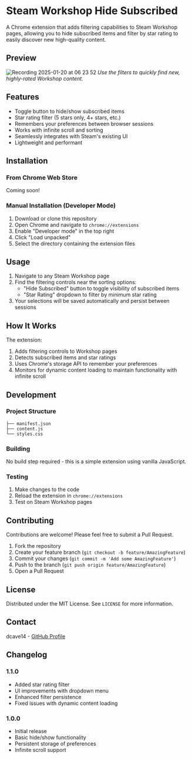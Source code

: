 # Steam Workshop Hide Subscribed

A Chrome extension that adds filtering capabilities to Steam Workshop pages, allowing you to hide subscribed items and filter by star rating to easily discover new high-quality content.

## Preview

![Recording 2025-01-20 at 06 23 52](https://github.com/user-attachments/assets/c705f6af-d6c7-4c66-a2fc-b948faa6ad53)
*Use the filters to quickly find new, highly-rated Workshop content.*

## Features

- Toggle button to hide/show subscribed items
- Star rating filter (5 stars only, 4+ stars, etc.)
- Remembers your preferences between browser sessions
- Works with infinite scroll and sorting
- Seamlessly integrates with Steam's existing UI
- Lightweight and performant

## Installation

### From Chrome Web Store
Coming soon!

### Manual Installation (Developer Mode)
1. Download or clone this repository
2. Open Chrome and navigate to `chrome://extensions`
3. Enable "Developer mode" in the top right
4. Click "Load unpacked"
5. Select the directory containing the extension files

## Usage

1. Navigate to any Steam Workshop page
2. Find the filtering controls near the sorting options:
   - "Hide Subscribed" button to toggle visibility of subscribed items
   - "Star Rating" dropdown to filter by minimum star rating
3. Your selections will be saved automatically and persist between sessions

## How It Works

The extension:
1. Adds filtering controls to Workshop pages
2. Detects subscribed items and star ratings
3. Uses Chrome's storage API to remember your preferences
4. Monitors for dynamic content loading to maintain functionality with infinite scroll

## Development

### Project Structure
```
├── manifest.json
├── content.js
└── styles.css
```

### Building
No build step required - this is a simple extension using vanilla JavaScript.

### Testing
1. Make changes to the code
2. Reload the extension in `chrome://extensions`
3. Test on Steam Workshop pages

## Contributing

Contributions are welcome! Please feel free to submit a Pull Request.

1. Fork the repository
2. Create your feature branch (`git checkout -b feature/AmazingFeature`)
3. Commit your changes (`git commit -m 'Add some AmazingFeature'`)
4. Push to the branch (`git push origin feature/AmazingFeature`)
5. Open a Pull Request

## License

Distributed under the MIT License. See `LICENSE` for more information.

## Contact

dcave14 - [GitHub Profile](https://github.com/dcave14)

## Changelog

### 1.1.0
- Added star rating filter
- UI improvements with dropdown menu
- Enhanced filter persistence
- Fixed issues with dynamic content loading

### 1.0.0
- Initial release
- Basic hide/show functionality
- Persistent storage of preferences
- Infinite scroll support
